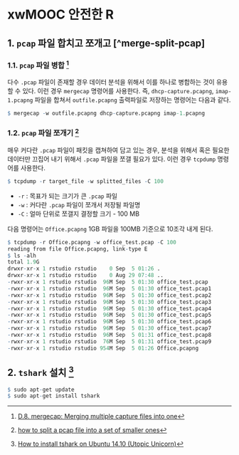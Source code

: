 # xwMOOC 안전한 R
 


## 1. `pcap` 파일 합치고 쪼개고 [^merge-split-pcap]

### 1.1. `pcap` 파일 병합 [^merge-pcap]

[^merge-pcap]: [D.8. mergecap: Merging multiple capture files into one](https://www.wireshark.org/docs/wsug_html_chunked/AppToolsmergecap.html)

다수 `.pcap` 파일이 존재할 경우 데이터 분석을 위해서 이를 하나로 병합하는 것이 유용할 수 있다.
이런 경우 `mergecap` 명령어를 사용한다. 즉, `dhcp-capture.pcapng`, `imap-1.pcapng` 파일을 합쳐서 
`outfile.pcapng` 출력파일로 저장하는 명령어는 다음과 같다.


```r
$ mergecap -w outfile.pcapng dhcp-capture.pcapng imap-1.pcapng
```

### 1.2. `pcap` 파일 쪼개기 [^split-pcap]

[^split-pcap]: [how to split a pcap file into a set of smaller ones](https://serverfault.com/questions/131872/how-to-split-a-pcap-file-into-a-set-of-smaller-ones)

매우 커다란 `.pcap` 파일이 패킷을 캡쳐하여 담고 있는 경우, 분석을 위해서 혹은 필요한 데이터만 끄집어 내기 위해서 `.pcap` 파일을 쪼갤 필요가 있다.
이런 경우 `tcpdump` 명령어를 사용한다. 


```r
$ tcpdump -r target_file -w splitted_files -C 100
```
- `-r` : 목표가 되는 크기가 큰 `.pcap` 파일
- `-w` : 커다란 `.pcap` 파일이 쪼개서 저장될 파일명
- `-C` : 얼마 단위로 쪼갤지 결정할 크기 - 100 MB

다음 명령어는 `Office.pcapng` 1GB 파일을 100MB 기준으로 10조각 내게 된다. 


```r
$ tcpdump -r Office.pcapng -w office_test.pcap -C 100
reading from file Office.pcapng, link-type E
$ ls -alh
total 1.9G
drwxr-xr-x 1 rstudio rstudio    0 Sep  5 01:26 .
drwxr-xr-x 1 rstudio rstudio    0 Aug 29 07:48 ..
-rwxr-xr-x 1 rstudio rstudio  96M Sep  5 01:30 office_test.pcap
-rwxr-xr-x 1 rstudio rstudio  96M Sep  5 01:30 office_test.pcap1
-rwxr-xr-x 1 rstudio rstudio  96M Sep  5 01:30 office_test.pcap2
-rwxr-xr-x 1 rstudio rstudio  96M Sep  5 01:30 office_test.pcap3
-rwxr-xr-x 1 rstudio rstudio  96M Sep  5 01:30 office_test.pcap4
-rwxr-xr-x 1 rstudio rstudio  96M Sep  5 01:30 office_test.pcap5
-rwxr-xr-x 1 rstudio rstudio  96M Sep  5 01:30 office_test.pcap6
-rwxr-xr-x 1 rstudio rstudio  96M Sep  5 01:30 office_test.pcap7
-rwxr-xr-x 1 rstudio rstudio  96M Sep  5 01:31 office_test.pcap8
-rwxr-xr-x 1 rstudio rstudio  76M Sep  5 01:31 office_test.pcap9
-rwxr-xr-x 1 rstudio rstudio 954M Sep  5 01:26 Office.pcapng
```

## 2. `tshark` 설치 [^install-tshark]

[^install-tshark]: [How to install tshark on Ubuntu 14.10 (Utopic Unicorn)](https://www.howtoinstall.co/en/ubuntu/utopic/tshark)


```r
$ sudo apt-get update
$ sudo apt-get install tshark
```

